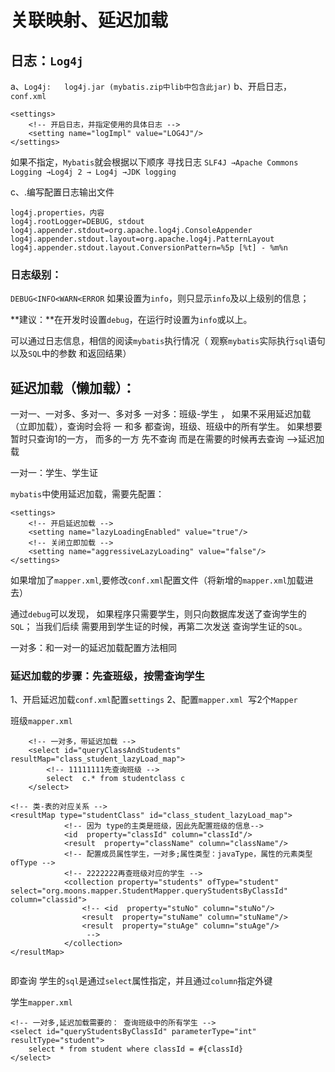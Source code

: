 #  关联映射、延迟加载

## 日志：`Log4j`

a、`Log4j:	log4j.jar (mybatis.zip中lib中包含此jar)`
b、开启日志，`conf.xml`

```
<settings>
	<!-- 开启日志，并指定使用的具体日志 -->
	<setting name="logImpl" value="LOG4J"/>
</settings>
```

如果不指定，`Mybatis`就会根据以下顺序 寻找日志
`SLF4J →Apache Commons Logging →Log4j 2 → Log4j →JDK logging`

c、.编写配置日志输出文件

```
log4j.properties，内容
log4j.rootLogger=DEBUG, stdout
log4j.appender.stdout=org.apache.log4j.ConsoleAppender
log4j.appender.stdout.layout=org.apache.log4j.PatternLayout
log4j.appender.stdout.layout.ConversionPattern=%5p [%t] - %m%n
```

### 日志级别：
`DEBUG<INFO<WARN<ERROR`
如果设置为`info`，则只显示`info`及以上级别的信息；

**建议：**在开发时设置`debug`，在运行时设置为`info`或以上。


可以通过日志信息，相信的阅读`mybatis`执行情况（ 观察`mybatis`实际执行`sql`语句 以及`SQL`中的参数 和返回结果）


## 延迟加载（懒加载）：

一对一、一对多、多对一、多对多
一对多：班级-学生 ，
如果不采用延迟加载  （立即加载），查询时会将 一 和多 都查询，班级、班级中的所有学生。
如果想要  暂时只查询1的一方，  而多的一方 先不查询 而是在需要的时候再去查询 -->延迟加载

一对一：学生、学生证

`mybatis`中使用延迟加载，需要先配置：

```
<settings>
	<!-- 开启延迟加载 -->
	<setting name="lazyLoadingEnabled" value="true"/>
	<!-- 关闭立即加载 -->
	<setting name="aggressiveLazyLoading" value="false"/>
</settings>
```

如果增加了`mapper.xml`,要修改`conf.xml`配置文件（将新增的`mapper.xml`加载进去）

通过`debug`可以发现， 如果程序只需要学生，则只向数据库发送了查询学生的`SQL`；
当我们后续 需要用到学生证的时候，再第二次发送 查询学生证的`SQL`。

一对多：和一对一的延迟加载配置方法相同

### 延迟加载的步骤：先查班级，按需查询学生
1、开启延迟加载`conf.xml`配置`settings`
2、配置`mapper.xml`
​	写2个`Mapper`

班级`mapper.xml`


```
  	<!-- 一对多，带延迟加载 -->
	<select id="queryClassAndStudents"   resultMap="class_student_lazyLoad_map">
		<!-- 11111111先查询班级 -->
		select  c.* from studentclass c
	</select>
	 
<!-- 类-表的对应关系 -->
<resultMap type="studentClass" id="class_student_lazyLoad_map">
			<!-- 因为 type的主类是班级，因此先配置班级的信息-->
			<id  property="classId" column="classId"/>
			<result  property="className" column="className"/>
			<!-- 配置成员属性学生，一对多;属性类型：javaType，属性的元素类型ofType -->
			<!-- 2222222再查班级对应的学生 -->
			<collection property="students" ofType="student" select="org.moons.mapper.StudentMapper.queryStudentsByClassId" column="classid">
				<!-- <id  property="stuNo" column="stuNo"/>
				<result  property="stuName" column="stuName"/>
				<result  property="stuAge" column="stuAge"/>
				 -->
			</collection>
</resultMap>
	
```

即查询 学生的`sql`是通过`select`属性指定，并且通过`column`指定外键

学生`mapper.xml`

```
<!-- 一对多,延迟加载需要的： 查询班级中的所有学生 -->
<select id="queryStudentsByClassId" parameterType="int" resultType="student">
	select * from student where classId = #{classId}
</select>	
```